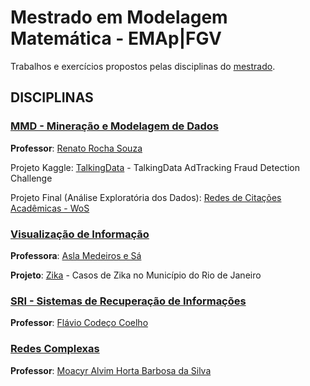 # Mestrado em Modelagem Matemática - EMAp|FGV

Trabalhos e exercícios propostos pelas disciplinas do [mestrado](https://emap.fgv.br/mestrado/modelagem-matematica).


## DISCIPLINAS

### [MMD - Mineração e Modelagem de Dados](https://emap.fgv.br/disciplina/mestrado/fundamentos-de-ciencia-de-dados)

**Professor**: [Renato Rocha Souza](https://emap.fgv.br/corpo-docente/renato-rocha-souza)

Projeto Kaggle: [TalkingData](https://github.com/anacwagner/Kaggle_TalkingData) - TalkingData AdTracking Fraud Detection Challenge

Projeto Final (Análise Exploratória dos Dados): [Redes de Citações Acadêmicas - WoS](https://nbviewer.jupyter.org/github/anacwagner/WOS_CitationNetworks/blob/master/Análise%20de%20Resultados%20-%20Rede%20de%20Citações%20-%20plotly.ipynb)

### [Visualização de Informação](https://emap.fgv.br/disciplina/mestrado/visualizacao-de-informacao)

**Professora**: [Asla Medeiros e Sá](https://emap.fgv.br/corpo-docente/asla-medeiros-sa)

**Projeto**: [Zika](https://github.com/anacwagner/zika-dataviz) - Casos de Zika no Município do Rio de Janeiro

### [SRI - Sistemas de Recuperação de Informações](https://github.com/anacwagner/FGV_EMAp_Mestrado/tree/master/SRI-2018) 

**Professor**: [Flávio Codeço Coelho](https://emap.fgv.br/corpo-docente/flavio-codeco-coelho)

### [Redes Complexas](https://github.com/anacwagner/FGV_EMAp_Mestrado/tree/master/Redes-Complexas-2019)

**Professor**: [Moacyr Alvim Horta Barbosa da Silva](https://emap.fgv.br/corpo-docente/moacyr-alvim-horta-barbosa-silva)
